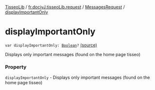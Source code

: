 [TisseoLib](../../index.md) / [fr.docjyJ.tisseoLib.request](../index.md) / [MessagesRequest](index.md) / [displayImportantOnly](./display-important-only.md)

# displayImportantOnly

`var displayImportantOnly: `[`Boolean`](https://kotlinlang.org/api/latest/jvm/stdlib/kotlin/-boolean/index.html)`?` [(source)](https://github.com/docjyJ/TisseoLib/tree/master/src/main/kotlin/fr/docjyJ/tisseoLib/request/MessagesRequest.kt#L21)

Displays only important messages (found on the home page tisseo)

### Property

`displayImportantOnly` - Displays only important messages (found on the home page tisseo)